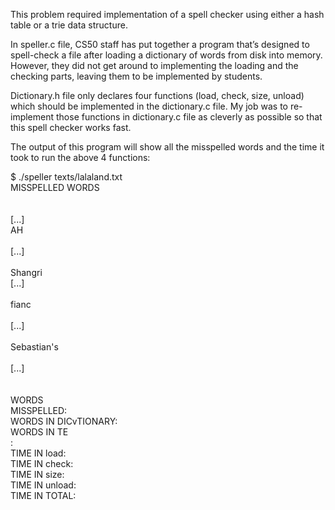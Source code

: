 This problem required implementation of a spell checker using either a hash table or a trie data structure. 

In speller.c file, CS50 staff has put together a program that’s designed to spell-check a file after loading a dictionary of words from disk into memory. However, they did not get around to implementing the loading and the checking parts, leaving them to be implemented by students.

Dictionary.h file only declares four functions (load, check, size, unload) which should be implemented in the dictionary.c file. My job was to re-implement those functions in dictionary.c file as cleverly as possible so that this spell checker works fast.

The output of this program will show all the misspelled words and the time it took to run the above 4 functions: 

$ ./speller texts/lalaland.txt<br />
MISSPELLED WORDS<br /><br />
<br />
[...]<br />
AH<br /><br />
[...]<br /><br />
Shangri<br />
[...]<br /><br />
fianc<br /><br />
[...]<br /><br />
Sebastian's<br /><br />
[...]<br /><br />
<br />
WORDS <br />MISSPELLED:<br />
WORDS IN DICvTIONARY:<br />
WORDS IN TE<br />:<br />
TIME IN load:<br />
TIME IN check:<br />
TIME IN size:<br />
TIME IN unload:<br />
TIME IN TOTAL:<br />
